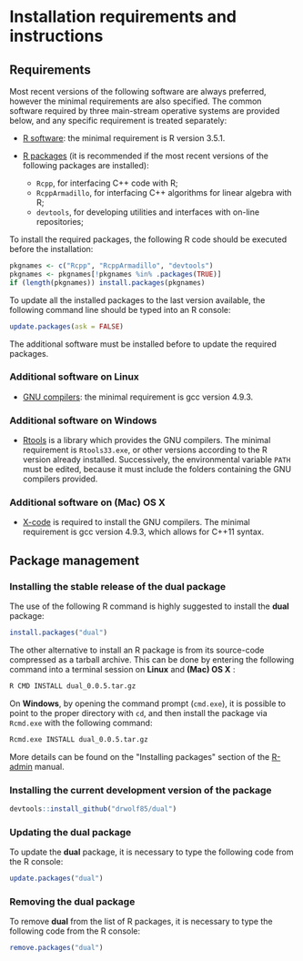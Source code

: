 # Installation requirements and instructions

## Requirements
Most recent versions of the following software are always preferred, however the minimal requirements are also specified. The common software required by three main-stream operative systems are provided below, and any specific requirement is treated separately:

 * [R software](http://www.r-project.org/): the minimal requirement is R version 3.5.1.

 * [R packages](http://cran.r-project.org/) (it is recommended if the most recent versions of the following packages are installed):
     * `Rcpp`, for interfacing C++ code with R;
     * `RcppArmadillo`, for interfacing C++ algorithms for linear algebra with R;
     * `devtools`, for developing utilities and interfaces with on-line repositories;

To install the required packages, the following R code should be executed before the installation:
```R
pkgnames <- c("Rcpp", "RcppArmadillo", "devtools")
pkgnames <- pkgnames[!pkgnames %in% .packages(TRUE)]
if (length(pkgnames)) install.packages(pkgnames)
```
To update all the installed packages to the last version available, the following command line should be typed into an R console:
```R
update.packages(ask = FALSE)
```
The additional software must be installed before to update the required packages.

### Additional software on Linux

 * [GNU compilers](https://gcc.gnu.org/): the minimal requirement is gcc version 4.9.3.

### Additional software on Windows

 * [Rtools](https://cran.r-project.org/bin/windows/Rtools/) is a library which provides the GNU compilers. The minimal requirement is `Rtools33.exe`, or other versions according to the R version already installed. Successively, the environmental variable `PATH` must be edited, because it must include the folders containing the GNU compilers provided.

### Additional software on (Mac) OS X

 * [X-code](https://developer.apple.com/xcode/download/) is required to install the GNU compilers. The minimal requirement is gcc version 4.9.3, which allows for C++11 syntax.

## Package management
### Installing the stable release of the dual package

The use of the following R command is highly suggested to install the **dual** package:
```R
install.packages("dual")
```

The other alternative to install an R package is from its source-code compressed as a tarball archive. This can be done by entering the following command into a terminal session on **Linux** and **(Mac) OS X**  :
```bash
R CMD INSTALL dual_0.0.5.tar.gz
```

On **Windows**, by opening the command prompt (`cmd.exe`), it is possible to point to the proper directory with `cd`, and then install the package via `Rcmd.exe` with the following command:

```bash
Rcmd.exe INSTALL dual_0.0.5.tar.gz
```

More details can be found on the "Installing packages" section of the [R-admin](https://cran.r-project.org/doc/manuals/R-admin.html) manual.

### Installing the current development version of the package
```R
devtools::install_github("drwolf85/dual")
```

### Updating the dual package
To update the **dual** package, it is necessary to type the following code from the R console:
```R
update.packages("dual")
```

### Removing the dual package
To remove **dual** from the list of R packages, it is necessary to type the following code from the R console:
```R
remove.packages("dual")
```

